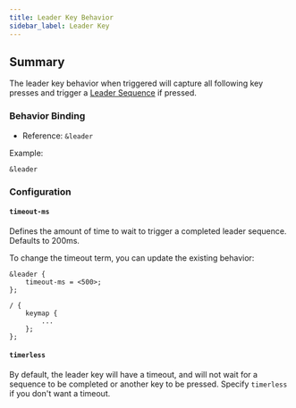 ```yaml
---
title: Leader Key Behavior
sidebar_label: Leader Key
---
```


## Summary

The leader key behavior when triggered will capture all following key presses and trigger a [Leader Sequence](../features/leader.md) if pressed.

### Behavior Binding

- Reference: `&leader`

Example:

```
&leader
```

### Configuration

#### `timeout-ms`

Defines the amount of time to wait to trigger a completed leader sequence. Defaults to 200ms.

To change the timeout term, you can update the existing behavior:

```
&leader {
    timeout-ms = <500>;
};

/ {
    keymap {
        ...
    };
};
```

#### `timerless`

By default, the leader key will have a timeout, and will not wait for a sequence to be completed or another key to be pressed. Specify `timerless` if you don't want a timeout.

